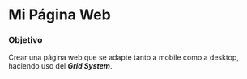 # **Mi Página Web**

### **Objetivo**

Crear una página web que se adapte tanto a mobile como a desktop, haciendo uso del ***Grid System***.